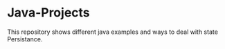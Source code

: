 # Java-Projects

This repository shows different java examples and ways to deal with state Persistance.
